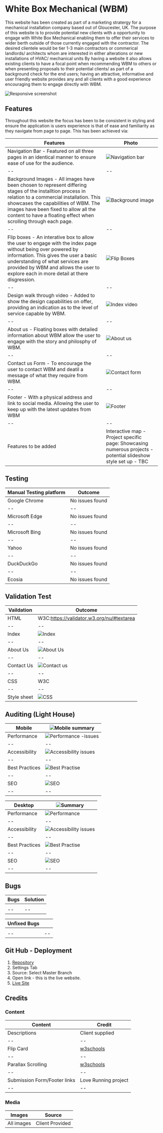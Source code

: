 # White Box Mechanical (WBM)
This website has been created as part of a marketing stratergy for a mechanical installation company based out of Gloucester, UK. The purpose of this website is to provide potential new clients with a opportunity to engage with White Box Mechanical enabling them to offer their services to wider berth outside of those currently engaged with the contractor. The desired clientele would be tier 1-3 main contractors or commerical landlords/ architects whom are interested in either alterations or new installations of HVAC/ mechanical units By having a website it also allows existing clients to have a focal point when recommending WBM to others or when presenting proposals to their potential clients/ as part of a background check for the end users; having an attractive, informative and user friendly website provides any and all clients with a good experience encouraging them to engage directly with WBM. 

![Responsive screenshot](https://github.com/user-attachments/assets/5737503a-c634-4c33-b6b3-667435fb56e0)

## Features
<a name="features"></a>
Throughout this website the focus has been to be consistent in styling and ensure the application is users experience is that of ease and familiarity as they navigate from page to page. This has been achieved via:  

|Features|Photo|
|--|--|
|Navigation Bar - Featured on all three pages in an identical manner to ensure ease of use for the audience.|![Navigation bar](https://github.com/user-attachments/assets/68366bd9-e5a1-49ee-a15e-58c0c674bf3a)|
|--|--|
|Background Images - All images have been chosen to represent differing stages of the installtion process in relation to a commercial installation. This showcases the capabilities of WBM. The images have been fixed to allow all the content to have a floating effect when scrolling through each page.|![Background image](https://github.com/user-attachments/assets/a81254cf-7e3d-4fb6-8bef-8a241ce83be7)|
|--|--|
|Flip boxes - An interative box to allow the user to engage with the index page without being over powered by information. This gives the user a basic understanding of what services are provided by WBM and allows the user to explore each in more detail at there disgression.|![Flip Boxes](https://github.com/user-attachments/assets/3169446c-2812-4e6d-aa1c-0f3a1d86dee3)|
|--|--|
|Design walk through video - Added to show the design capabilities on offer, providing an indication as to the level of service capable by WBM.|![Index video](https://github.com/user-attachments/assets/d4300378-bf70-40e9-8d78-6b17e43889a2)|
|--|--|
|About us -  Floating boxes with detailed information about WBM allow the user to engage with the story and philosphy of WBM.|![About us ](https://github.com/user-attachments/assets/4bca77d5-91c8-4039-aefa-bb5b6fd385ce)|
|--|--|
|Contact us Form - To encourage the user to contact WBM and deatil a message of what they require from WBM.|![Contact form](https://github.com/user-attachments/assets/37f707f5-52d5-4cd6-8496-40c2feb616ae)|
|--|--|
|Footer - With a physical address and link to social media. Allowing the user to keep up with the latest updates from WBM|![Footer](https://github.com/user-attachments/assets/973119fc-fcdc-46e8-9d7a-d2fddb419bcc)|
|--|--|
|Features to be added| Interactive map - Project specific page: Showcasing numerous projects - potential slideshow style set up - TBC|

## Testing
<a name="Testing"></a>

|Manual Testing platform| Outcome|
|--|--|
|Google Chrome| No issues found|
|--|--|
|Microsoft Edge| No issues found|
|--|--|
|Microsoft Bing| No issues found|
|--|--|
|Yahoo| No issues found|
|--|--|
|DuckDuckGo| No issues found|
|--|--|
|Ecosia| No issues found|

## Validation Test

|Vaildation|Outcome|
|--|--|
|HTML| W3C:https://validator.w3.org/nu/#textarea|
|--|--|
|Index| ![Index](https://github.com/user-attachments/assets/6cccc173-a84a-4ad7-b224-79ffb16f635b)|
|--|--|
|About Us|![About Us](https://github.com/user-attachments/assets/150bdaed-27da-4a50-942c-2cd0b6e9d8b9)|
|--|--|
|Contact Us|![Contact us](https://github.com/user-attachments/assets/112a5a7e-3c75-4005-b162-6767e68de5c1)|
|--|--|
|CSS | W3C|
|--|--|
|Style sheet|![CSS](https://github.com/user-attachments/assets/564f6282-4904-4337-9041-198c0bf569ba)

## Auditing (Light House)

|Mobile|![Mobile summary](https://github.com/user-attachments/assets/53e07284-625e-4904-88ef-3a79943dadfa)|
|--|--|
|Performance|![Performance -issues](https://github.com/user-attachments/assets/862afdca-f991-48f6-ac72-b004189811fe)|
|--|--|
|Accessibility|![Accessibility issues](https://github.com/user-attachments/assets/2e87d100-9003-49c4-8b42-1a37a72916d1)|
|--|--|
|Best Practices|![Best Practise](https://github.com/user-attachments/assets/7c0b755b-924a-44e4-8bf9-d1551a347a07)|
|--|--|
|SEO|![SEO](https://github.com/user-attachments/assets/984b931a-5845-45b6-b802-bdc9e776dc50)|
|--|--|

|Desktop|![Summary](https://github.com/user-attachments/assets/6ac964e0-63b3-4a44-9586-8c8becb099f3)|
|--|--|
|Performance|![Performance](https://github.com/user-attachments/assets/9cf95263-d126-45dd-b7d3-c0192d439f50)|
|--|--|
|Accessibility|![Accessibility issues](https://github.com/user-attachments/assets/2e87d100-9003-49c4-8b42-1a37a72916d1)|
|--|--|
|Best Practices|![Best Practise](https://github.com/user-attachments/assets/7c0b755b-924a-44e4-8bf9-d1551a347a07)|
|--|--|
|SEO|![SEO](https://github.com/user-attachments/assets/984b931a-5845-45b6-b802-bdc9e776dc50)|
|--|--|

## Bugs
|Bugs | Solution|
|--|--|
|||
|--|--|

|Unfixed Bugs ||
|--|--|
|||
|--|--|


## Git Hub - Deployment
1. [Repository](https://github.com/DpWhitt6/White-Box-Mechanical)
2. Settings Tab
3. Source: Select Master Branch
4. Open link - this is the live website.
5. [Live Site](https://dpwhitt6.github.io/White-Box-Mechanical/)

## Credits

### Content
|Content | Credit |
|--|--|
|Descriptions| Client supplied|
|--|--|
|Flip Card| [w3schools](https://www.w3schools.com/howto/howto_css_flip_card.asp)|
|--|--|
|Parallax Scrolling| [w3schools](https://www.w3schools.com/howto/howto_css_parallax.asp)|
|--|--|
|Submission Form/Footer links| Love Running project|
|--|--|



### Media
|Images| Source|
|--|--|
|All images| Client Provided|


